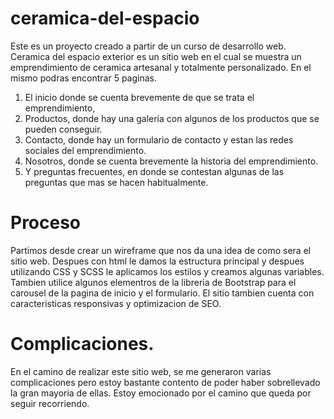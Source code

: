 # ceramica-del-espacio
Este es un proyecto creado a partir de un curso de desarrollo web.
Ceramica del espacio exterior es un sitio web en el cual se muestra un emprendimiento de ceramica artesanal y totalmente personalizado. 
En el mismo podras encontrar 5 paginas. 
1. El inicio donde se cuenta brevemente de que se trata el emprendimiento,
2. Productos, donde hay una galeria con algunos de los productos que se pueden conseguir.
3. Contacto, donde hay un formulario de contacto y estan las redes sociales del emprendimiento.
4. Nosotros, donde se cuenta brevemente la historia del emprendimiento.
5. Y preguntas frecuentes, en donde se contestan algunas de las preguntas que mas se hacen habitualmente.
# Proceso
Partimos desde crear un wireframe que nos da una idea de como sera el sitio web. Despues con html le damos la estructura principal y 
despues utilizando CSS y SCSS le aplicamos los estilos y creamos algunas variables. Tambien utilice algunos elementros de la libreria de Bootstrap
para el carousel de la pagina de inicio y el formulario. 
El sitio tambien cuenta con caracteristicas responsivas y optimizacion de SEO.
# Complicaciones.
En el camino de realizar este sitio web, se me generaron varias complicaciones pero estoy bastante contento de poder haber sobrellevado la gran mayoria de ellas.
Estoy emocionado por el camino que queda por seguir recorriendo. 
